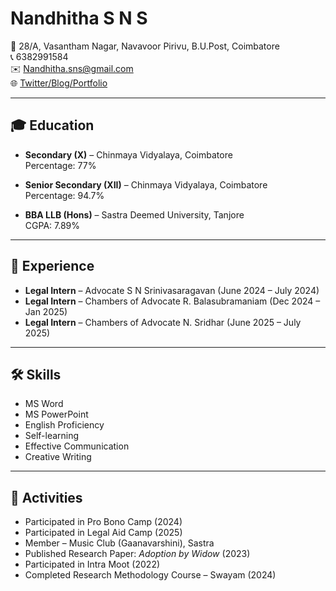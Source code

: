 # Nandhitha S N S

📍 28/A, Vasantham Nagar, Navavoor Pirivu, B.U.Post, Coimbatore  
📞 6382991584  
✉️ [Nandhitha.sns@gmail.com](mailto:Nandhitha.sns@gmail.com)  
🌐 [Twitter/Blog/Portfolio](#)

---

## 🎓 Education
- **Secondary (X)** – Chinmaya Vidyalaya, Coimbatore  
  Percentage: 77%

- **Senior Secondary (XII)** – Chinmaya Vidyalaya, Coimbatore  
  Percentage: 94.7%

- **BBA LLB (Hons)** – Sastra Deemed University, Tanjore  
  CGPA: 7.89%

---

## 💼 Experience
- **Legal Intern** – Advocate S N Srinivasaragavan (June 2024 – July 2024)  
- **Legal Intern** – Chambers of Advocate R. Balasubramaniam (Dec 2024 – Jan 2025)  
- **Legal Intern** – Chambers of Advocate N. Sridhar (June 2025 – July 2025)

---

## 🛠 Skills
- MS Word  
- MS PowerPoint  
- English Proficiency  
- Self-learning  
- Effective Communication  
- Creative Writing  

---

## 🌟 Activities
- Participated in Pro Bono Camp (2024)  
- Participated in Legal Aid Camp (2025)  
- Member – Music Club (Gaanavarshini), Sastra  
- Published Research Paper: *Adoption by Widow* (2023)  
- Participated in Intra Moot (2022)  
- Completed Research Methodology Course – Swayam (2024)
